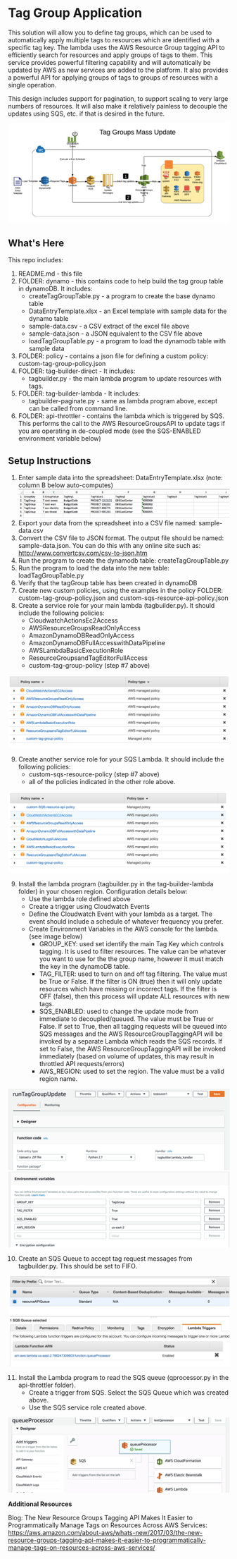 Tag Group Application
==================================================

This solution will allow you to define tag groups, which can be used to automatically apply multiple tags to resources which are identified with a specific tag key.  The lambda uses the AWS Resource Group tagging API to efficiently search for resources and apply groups of tags to them.  This service provides powerful filtering capability and will automatically be updated by AWS as new services are added to the platform.   It also provides a powerful API for applying groups of tags to groups of resources with a single operation.

This design includes support for pagination, to support scaling to very large numbers of resources.  It will also make it relatively painless to decouple the updates using SQS, etc. if that is desired in the future.

![Tag Group Architecture](https://github.com/rjgleave/aws-tag-groups/blob/master/assets/tag-groups-architecture.png)

What's Here
-----------

This repo includes:

1. README.md - this file
2. FOLDER: dynamo - this contains code to help build the tag group table in dynamoDB.  It includes:
    *   createTagGroupTable.py - a program to create the base dynamo table
    *   DataEntryTemplate.xlsx - an Excel template with sample data for the dynamo table
    *   sample-data.csv - a CSV extract of the excel file above
    *   sample-data.json - a JSON equivalent to the CSV file above
    *   loadTagGroupTable.py - a program to load the dynamodb table with sample data
3. FOLDER: policy - contains a json file for defining a custom policy:  custom-tag-group-policy.json
4. FOLDER: tag-builder-direct  - It includes:
    *   tagbuilder.py - the main lambda program to update resources with tags.  
5. FOLDER: tag-builder-lambda - It includes:
    *   tagbuilder-paginate.py - same as lambda program above, except can be called from command line.
6. FOLDER: api-throttler - contains the lambda which is triggered by SQS.  This performs the call to the AWS ResourceGroupsAPI to update tags if you are operating in de-coupled mode (see the SQS-ENABLED environment variable below)

Setup Instructions
------------------

1. Enter sample data into the spreadsheet: DataEntryTemplate.xlsx (note: column B below auto-computes)
![Data Entry Template](https://github.com/rjgleave/aws-tag-groups/blob/master/assets/tag-group-data-entry-template.png)
2. Export your data from the spreadsheet into a CSV file named: sample-data.csv
3. Convert the CSV file to JSON format.  The output file should be named: sample-data.json. You can do this with any online site such as:  http://www.convertcsv.com/csv-to-json.htm
4. Run the program to create the dynamodb table: createTagGroupTable.py
5. Run the program to load the data into the new table:  loadTagGroupTable.py
6. Verify that the tagGroup table has been created in dynamoDB
7. Create new custom policies, using the examples in the policy FOLDER: custom-tag-group-policy.json and custom-sqs-resource-api-policy.json
8. Create a service role for your main lambda (tagbuilder.py).   It should include the following policies:
    * CloudwatchActionsEc2Access
    * AWSResourceGroupsReadOnlyAccess
    * AmazonDynamoDBReadOnlyAccess
    * AmazonDynamoDBFullAccesswithDataPipeline
    * AWSLambdaBasicExecutionRole
    * ResourceGroupsandTagEditorFullAccess
    * custom-tag-group-policy (step #7 above)

![Custom Tagging Role](https://github.com/rjgleave/aws-tag-groups/blob/master/assets/custom-tag-role-policies.png)

9. Create another service role for your SQS Lambda.  It should include the following policies:
    * custom-sqs-resource-policy (step #7 above)
    * all of the policies indicated in the other role above.

![Custom SQS Role](https://github.com/rjgleave/aws-tag-groups/blob/master/assets/custom-sqs-role-policies.png)

9. Install the lambda program (tagbuilder.py in the tag-builder-lambda folder) in your chosen region. Configuration details below:
    * Use the lambda role defined above
    * Create a trigger using Cloudwatch Events
    * Define the Cloudwatch Event with your lambda as a target.  The event should include a schedule of whatever frequency you prefer.
    * Create Environment Variables in the AWS console for the lambda. (see image below)
        *   GROUP_KEY:  used set identify the main Tag Key which controls tagging.  It is used to filter resources.  The value can be whatever you want to use for the the group name, however it must match the key in the dynamoDB table.
        *   TAG_FILTER: used to turn on and off tag filtering.  The value must be True or False.   If the filter is ON (true) then it will only update resources which have missing or incorrect tags. If the filter is OFF (false), then this process will update ALL resources with new tags.
        *   SQS_ENABLED: used to change the update mode from immediate to decoupled/queued.  The value must be True or False.  If set to True, then all tagging requests will be queued into SQS messages and the AWS ResourceGroupTaggingAPI will be invoked by a separate Lambda which reads the SQS records.   If set to False, the AWS ResourceGroupTaggingAPI will be invoked immediately (based on volume of updates, this may result in throttled API requests/errors)
        *   AWS_REGION: used to set the region. The value must be a valid region name. 

![Tag Group Update Lambda](https://github.com/rjgleave/aws-tag-groups/blob/master/assets/tag-group-update-lambda.png)
![Environment Variable](https://github.com/rjgleave/aws-tag-groups/blob/master/assets/group-key-environment-variables.png)

10. Create an SQS Queue to accept tag request messages from tagbuilder.py.  This should be set to FIFO.

![SQS Message Queue](https://github.com/rjgleave/aws-tag-groups/blob/master/assets/sqs-queue.png)

11. Install the Lambda program to read the SQS queue (qprocessor.py in the api-throttler folder). 
    * Create a trigger from SQS.  Select the SQS Queue which was created above.
    * Use the SQS service role created above.

![SQS Queue Processor Lambda](https://github.com/rjgleave/aws-tag-groups/blob/master/assets/queue-processor-lambda.png)


__Additional Resources__

Blog: The New Resource Groups Tagging API Makes It Easier to Programmatically Manage Tags on Resources Across AWS Services:
https://aws.amazon.com/about-aws/whats-new/2017/03/the-new-resource-groups-tagging-api-makes-it-easier-to-programmatically-manage-tags-on-resources-across-aws-services/
